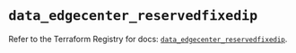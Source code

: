 # `data_edgecenter_reservedfixedip`

Refer to the Terraform Registry for docs: [`data_edgecenter_reservedfixedip`](https://registry.terraform.io/providers/edge-center/edgecenter/0.10.3/docs/data-sources/reservedfixedip).
